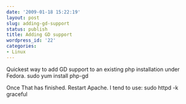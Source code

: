 ```yaml
---
date: '2009-01-18 15:22:19'
layout: post
slug: adding-gd-support
status: publish
title: Adding GD support
wordpress_id: '22'
categories:
- Linux
---
```


Quickest way to add GD support to an existing php installation under Fedora.
    sudo yum install php-gd

Once That has finished. Restart Apache. I tend to use:
    sudo httpd -k graceful
